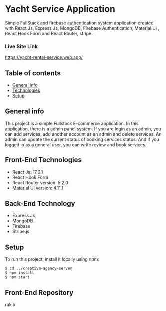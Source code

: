 # Yacht Service Application
Simple FullStack and firebase authentication system application created with React Js, Express Js, MongoDB, Firebase Authentication, Material Ui , React Hook Form and React Router, stripe.

### Live Site Link 
https://yacht-rental-service.web.app/

## Table of contents
* [General info](#general-info)
* [Technologies](#technologies)
* [Setup](#setup)

## General info
This project is a simple Fullstack E-commerce application. In this application, there is a admin panel system. If you are login as an admin, you can add services, add another account as an admin and delete services. An admin can update the current status of booking services status. And if you logged in as a general user, you can write review and book services.      
	
## Front-End Technologies
* React Js: 17.0.1
* React Hook Form
* React Router version: 5.2.0
* Material Ui version: 4.11.1

## Back-End Technology
* Express Js
* MongoDB
* Firebase
* Stripe.js

## Setup
To run this project, install it locally using npm:

```
$ cd ../creative-agency-server
$ npm install
$ npm start
```
## Front-End Repository
rakib